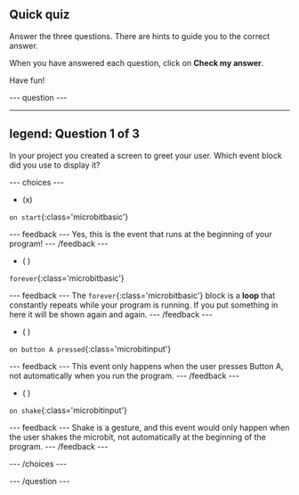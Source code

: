 ## Quick quiz

Answer the three questions. There are hints to guide you to the correct answer.

When you have answered each question, click on **Check my answer**.

Have fun!

\--- question ---

***

## legend: Question 1 of 3

In your project you created a screen to greet your user. Which event block did you use to display it?

\--- choices ---

- (x)

`on start`{:class='microbitbasic'}

\--- feedback ---
Yes, this is the event that runs at the beginning of your program!
\--- /feedback ---

- ( )

`forever`{:class='microbitbasic'}

\--- feedback ---
The `forever`{:class='microbitbasic'} block is a **loop** that constantly repeats while your program is running. If you put something in here it will be shown again and again.
\--- /feedback ---

- ( )

`on button A pressed`{:class='microbitinput'}

\--- feedback ---
This event only happens when the user presses Button A, not automatically when you run the program.
\--- /feedback ---

- ( )

`on shake`{:class='microbitinput'}

\--- feedback ---
Shake is a gesture, and this event would only happen when the user shakes the microbit, not automatically at the beginning of the program.
\--- /feedback ---

\--- /choices ---

\--- /question ---
